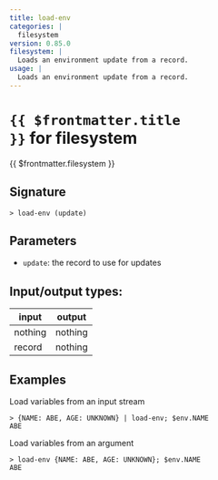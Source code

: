 ```yaml
---
title: load-env
categories: |
  filesystem
version: 0.85.0
filesystem: |
  Loads an environment update from a record.
usage: |
  Loads an environment update from a record.
---
```

<!-- This file is automatically generated. Please edit the command in https://github.com/nushell/nushell instead. -->

# <code>{{ $frontmatter.title }}</code> for filesystem

<div class='command-title'>{{ $frontmatter.filesystem }}</div>

## Signature

```> load-env (update)```

## Parameters

 -  `update`: the record to use for updates


## Input/output types:

| input   | output  |
| ------- | ------- |
| nothing | nothing |
| record  | nothing |
## Examples

Load variables from an input stream
```shell
> {NAME: ABE, AGE: UNKNOWN} | load-env; $env.NAME
ABE
```

Load variables from an argument
```shell
> load-env {NAME: ABE, AGE: UNKNOWN}; $env.NAME
ABE
```
